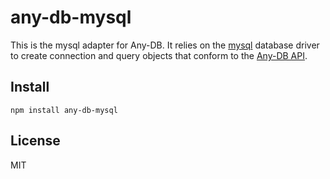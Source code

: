 # any-db-mysql

This is the mysql adapter for Any-DB. It relies on the [mysql][mysql]
database driver to create connection and query objects that conform to the
[Any-DB API](any-db/API.md).

## Install

    npm install any-db-mysql

## License

MIT

[mysql]: http://github.com/felixge/node-mysql

